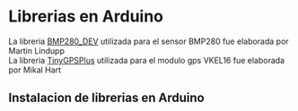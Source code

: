 # Librerias en Arduino

La libreria [BMP280_DEV](https://github.com/MartinL1/BMP280_DEV#bmp280_dev_library) utilizada para el sensor BMP280 fue elaborada por Martin Lindupp \
La libreria [TinyGPSPlus](https://github.com/mikalhart/TinyGPSPlus) utilizada para el modulo gps VKEL16 fue elaborada por Mikal Hart

## Instalacion de librerias en Arduino

